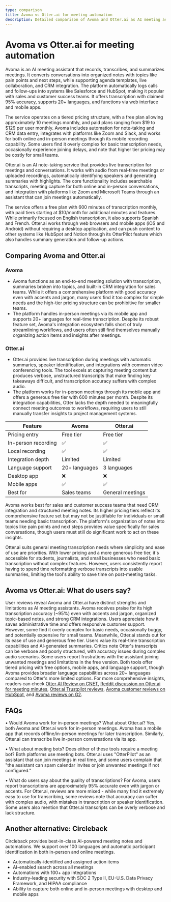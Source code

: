```yaml
---
type: comparison
title: Avoma vs Otter.ai for meeting automation
description: Detailed comparison of Avoma and Otter.ai as AI meeting assistants, analyzing their transcription accuracy, pricing, integrations, and user experiences for sales teams and general meetings.
---
```


# Avoma vs Otter.ai for meeting automation

Avoma is an AI meeting assistant that records, transcribes, and summarizes meetings. It converts conversations into organized notes with topics like pain points and next steps, while supporting agenda templates, live collaboration, and CRM integration. The platform automatically logs calls and follow-ups into systems like Salesforce and HubSpot, making it popular with sales and customer success teams. It offers transcription with claimed 95% accuracy, supports 20+ languages, and functions via web interface and mobile apps.

The service operates on a tiered pricing structure, with a free plan allowing approximately 10 meetings monthly, and paid plans ranging from $19 to $129 per user monthly. Avoma includes automation for note-taking and CRM data entry, integrates with platforms like Zoom and Slack, and works for both online and in-person meetings through its mobile recording capability. Some users find it overly complex for basic transcription needs, occasionally experience joining delays, and note that higher tier pricing may be costly for small teams.

Otter.ai is an AI note-taking service that provides live transcription for meetings and conversations. It works with audio from real-time meetings or uploaded recordings, automatically identifying speakers and generating summaries with highlights. The core functionality includes searchable transcripts, meeting capture for both online and in-person conversations, and integration with platforms like Zoom and Microsoft Teams through an assistant that can join meetings automatically.

The service offers a free plan with 600 minutes of transcription monthly, with paid tiers starting at $10/month for additional minutes and features. While primarily focused on English transcription, it also supports Spanish and French. Otter.ai works through web browsers and mobile apps (iOS and Android) without requiring a desktop application, and can push content to other systems like HubSpot and Notion through its OtterPilot feature which also handles summary generation and follow-up actions.

## Comparing Avoma and Otter.ai

### Avoma

* Avoma functions as an end-to-end meeting solution with transcription, summaries broken into topics, and built-in CRM integration for sales teams. While it offers a comprehensive platform with good accuracy even with accents and jargon, many users find it too complex for simple needs and the high-tier pricing structure can be prohibitive for smaller teams.
* The platform handles in-person meetings via its mobile app and supports 20+ languages for real-time transcription. Despite its robust feature set, Avoma's integration ecosystem falls short of truly streamlining workflows, and users often still find themselves manually organizing action items and insights after meetings.

### Otter.ai

* Otter.ai provides live transcription during meetings with automatic summaries, speaker identification, and integrations with common video conferencing tools. The tool excels at capturing meeting content but produces verbose, unstructured transcripts that make finding key takeaways difficult, and transcription accuracy suffers with complex audio.
* The platform works for in-person meetings through its mobile app and offers a generous free tier with 600 minutes per month. Despite its integration capabilities, Otter lacks the depth needed to meaningfully connect meeting outcomes to workflows, requiring users to still manually transfer insights to project management systems.

| Feature | Avoma | Otter.ai |
|---------|-------|----------|
| Pricing entry | Free tier | Free tier |
| In-person recording | ✅ | ✅ |
| Local recording | ✅ | ✅ |
| Integration depth | Limited | Limited |
| Language support | 20+ languages | 3 languages |
| Desktop app | ❌ | ❌ |
| Mobile apps | ✅ | ✅ |
| Best for | Sales teams | General meetings |

Avoma works best for sales and customer success teams that need CRM integration and structured meeting notes. Its higher pricing tiers reflect its comprehensive feature set but may not be justifiable for individuals or small teams needing basic transcription. The platform's organization of notes into topics like pain points and next steps provides value specifically for sales conversations, though users must still do significant work to act on these insights.

Otter.ai suits general meeting transcription needs where simplicity and ease of use are priorities. With lower pricing and a more generous free tier, it's accessible for students, journalists, and small businesses who need basic transcription without complex features. However, users consistently report having to spend time reformatting verbose transcripts into usable summaries, limiting the tool's ability to save time on post-meeting tasks.

## Avoma vs Otter.ai: What do users say?

User reviews reveal Avoma and Otter.ai have distinct strengths and limitations as AI meeting assistants. Avoma receives praise for its high transcription accuracy (~95%) even with accents and jargon, organized topic-based notes, and strong CRM integrations. Users appreciate how it saves administrative time and offers responsive customer support. However, some find it overly complex for basic needs, occasionally buggy, and potentially expensive for small teams. Meanwhile, Otter.ai stands out for its ease of use and generous free tier. Users value its real-time transcription capabilities and AI-generated summaries. Critics note Otter's transcripts can be verbose and poorly structured, with accuracy issues during complex audio scenarios. Some users report frustrations with the assistant joining unwanted meetings and limitations in the free version. Both tools offer tiered pricing with free options, mobile apps, and language support, though Avoma provides broader language capabilities across 20+ languages compared to Otter's more limited options. For more comprehensive insights, readers can check [Otter AI Review on CNET](https://www.cnet.com/tech/services-and-software/otter-ai-review/), [Reddit discussion on Otter.ai for meeting minutes](https://www.reddit.com/r/ProductManagement/comments/1866ags/is_otterai_worth_it_for_meeting_minutes/), [Otter.ai Trustpilot reviews](https://www.trustpilot.com/review/otter.ai), [Avoma customer reviews on HubSpot](https://ecosystem.hubspot.com/marketplace/apps/avoma/reviews), and [Avoma reviews on G2](https://www.g2.com/products/avoma/reviews).

## FAQs 
• Would Avoma work for in-person meetings? What about Otter.ai?
Yes, both Avoma and Otter.ai work for in-person meetings. Avoma has a mobile app that records offline/in-person meetings for later transcription. Similarly, Otter.ai can transcribe live in-person conversations via its app.

• What about meeting bots? Does either of these tools require a meeting bot?
Both platforms use meeting bots. Otter.ai uses "OtterPilot" as an assistant that can join meetings in real time, and some users complain that "the assistant can spam calendar invites or join unwanted meetings if not configured."

• What do users say about the quality of transcriptions?
For Avoma, users report transcriptions are approximately 95% accurate even with jargon or accents. For Otter.ai, reviews are more mixed - while many find it extremely easy to use for transcribing, some reviews note that accuracy can suffer with complex audio, with mistakes in transcription or speaker identification. Some users also mention that Otter.ai transcripts can be overly verbose and lack structure.

## Another alternative: Circleback
Circleback provides best-in-class AI-powered meeting notes and automations. We support over 100 languages and automatic participant identification in both in-person and online meetings.
* Automatically-identified and assigned action items
* AI-enabled search across all meetings
* Automations with 100+ app integrations
* Industry-leading security with SOC 2 Type II, EU-U.S. Data Privacy Framework, and HIPAA compliance
* Ability to capture both online and in-person meetings with desktop and mobile apps
